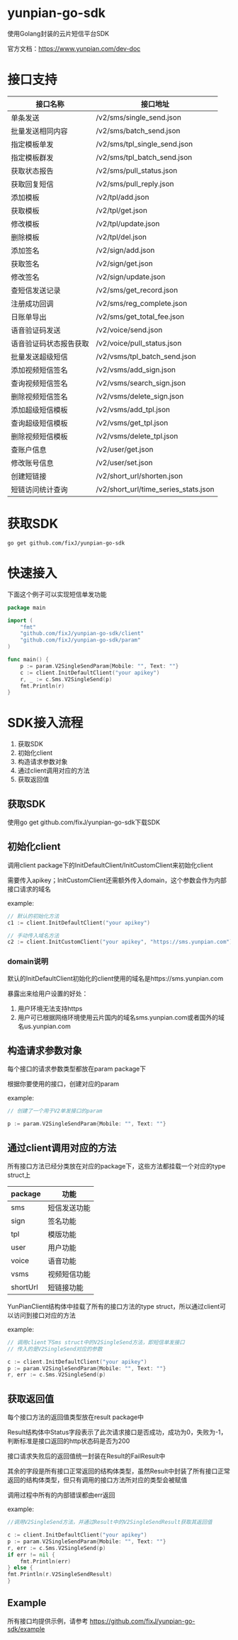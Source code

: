 # yunpian-go-sdk

使用Golang封装的云片短信平台SDK

官方文档：https://www.yunpian.com/dev-doc

# 接口支持


| 接口名称               | 接口地址                             |
| ------------------------ | -------------------------------------- |
| 单条发送               | /v2/sms/single_send.json             |
| 批量发送相同内容       | /v2/sms/batch_send.json              |
| 指定模板单发           | /v2/sms/tpl_single_send.json         |
| 指定模板群发           | /v2/sms/tpl_batch_send.json          |
| 获取状态报告           | /v2/sms/pull_status.json             |
| 获取回复短信           | /v2/sms/pull_reply.json              |
| 添加模板               | /v2/tpl/add.json                     |
| 获取模板               | /v2/tpl/get.json                     |
| 修改模板               | /v2/tpl/update.json                  |
| 删除模板               | /v2/tpl/del.json                     |
| 添加签名               | /v2/sign/add.json                    |
| 获取签名               | /v2/sign/get.json                    |
| 修改签名               | /v2/sign/update.json                 |
| 查短信发送记录         | /v2/sms/get_record.json              |
| 注册成功回调           | /v2/sms/reg_complete.json            |
| 日账单导出             | /v2/sms/get_total_fee.json           |
| 语音验证码发送         | /v2/voice/send.json                  |
| 语音验证码状态报告获取 | /v2/voice/pull_status.json           |
| 批量发送超级短信       | /v2/vsms/tpl_batch_send.json         |
| 添加视频短信签名       | /v2/vsms/add_sign.json               |
| 查询视频短信签名       | /v2/vsms/search_sign.json            |
| 删除视频短信签名       | /v2/vsms/delete_sign.json            |
| 添加超级短信模板       | /v2/vsms/add_tpl.json                |
| 查询超级短信模板       | /v2/vsms/get_tpl.json                |
| 删除视频短信模板       | /v2/vsms/delete_tpl.json             |
| 查账户信息             | /v2/user/get.json                    |
| 修改账号信息           | /v2/user/set.json                    |
| 创建短链接             | /v2/short_url/shorten.json           |
| 短链访问统计查询       | /v2/short_url/time_series_stats.json |

# 获取SDK

`go get github.com/fixJ/yunpian-go-sdk`

# 快速接入

下面这个例子可以实现短信单发功能

```go
package main

import (
	"fmt"
	"github.com/fixJ/yunpian-go-sdk/client"
	"github.com/fixJ/yunpian-go-sdk/param"
)

func main() {
    p := param.V2SingleSendParam{Mobile: "", Text: ""}
    c := client.InitDefaultClient("your apikey")
    r, _ := c.Sms.V2SingleSend(p)
    fmt.Println(r)
}
```

# SDK接入流程

1. 获取SDK
2. 初始化client
3. 构造请求参数对象
4. 通过client调用对应的方法
5. 获取返回值

## 获取SDK

使用go get github.com/fixJ/yunpian-go-sdk下载SDK

## 初始化client

调用client package下的InitDefaultClient/InitCustomClient来初始化client

需要传入apikey；InitCustomClient还需额外传入domain，这个参数会作为内部接口请求的域名

example:

```go
// 默认的初始化方法
c1 := client.InitDefaultClient("your apikey")

// 手动传入域名方法
c2 := client.InitCustomClient("your apikey", "https://sms.yunpian.com")

```

### domain说明

默认的InitDefaultClient初始化的client使用的域名是https://sms.yunpian.com

暴露出来给用户设置的好处：

1. 用户环境无法支持https
2. 用户可已根据网络环境使用云片国内的域名sms.yunpian.com或者国外的域名us.yunpian.com

## 构造请求参数对象

每个接口的请求参数类型都放在param package下

根据你要使用的接口，创建对应的param

example:

```go
// 创建了一个用于V2单发接口的param

p := param.V2SingleSendParam{Mobile: "", Text: ""}
```

## 通过client调用对应的方法

所有接口方法已经分类放在对应的package下，这些方法都挂载一个对应的type struct上


| package  | 功能         |
| ---------- | -------------- |
| sms      | 短信发送功能 |
| sign     | 签名功能     |
| tpl      | 模版功能     |
| user     | 用户功能     |
| voice    | 语音功能     |
| vsms     | 视频短信功能 |
| shortUrl | 短链接功能   |

YunPianClient结构体中挂载了所有的接口方法的type struct，所以通过client可以访问到接口对应的方法

example:

```go
// 调用client下Sms struct中的V2SingleSend方法，即短信单发接口
// 传入的是V2SingleSend对应的参数

c := client.InitDefaultClient("your apikey")
p := param.V2SingleSendParam{Mobile: "", Text: ""}
r, err := c.Sms.V2SingleSend(p)
```

## 获取返回值

每个接口方法的返回值类型放在result package中

Result结构体中Status字段表示了此次请求接口是否成功，成功为0，失败为-1，判断标准是接口返回的http状态码是否为200

接口请求失败后的返回值统一封装在Result的FailResult中

其余的字段是所有接口正常返回的结构体类型，虽然Result中封装了所有接口正常返回的结构体类型，但只有调用的接口方法所对应的类型会被赋值

调用过程中所有的内部错误都由err返回

example:

```go
//调用V2SingleSend方法，并通过Result中的V2SingleSendResult获取其返回值

c := client.InitDefaultClient("your apikey")
p := param.V2SingleSendParam{Mobile: "", Text: ""}
r, err := c.Sms.V2SingleSend(p)
if err != nil {
    fmt.Println(err)
} else {
fmt.Println(r.V2SingleSendResult)
}

```

## Example

所有接口均提供示例，请参考 https://github.com/fixJ/yunpian-go-sdk/example
